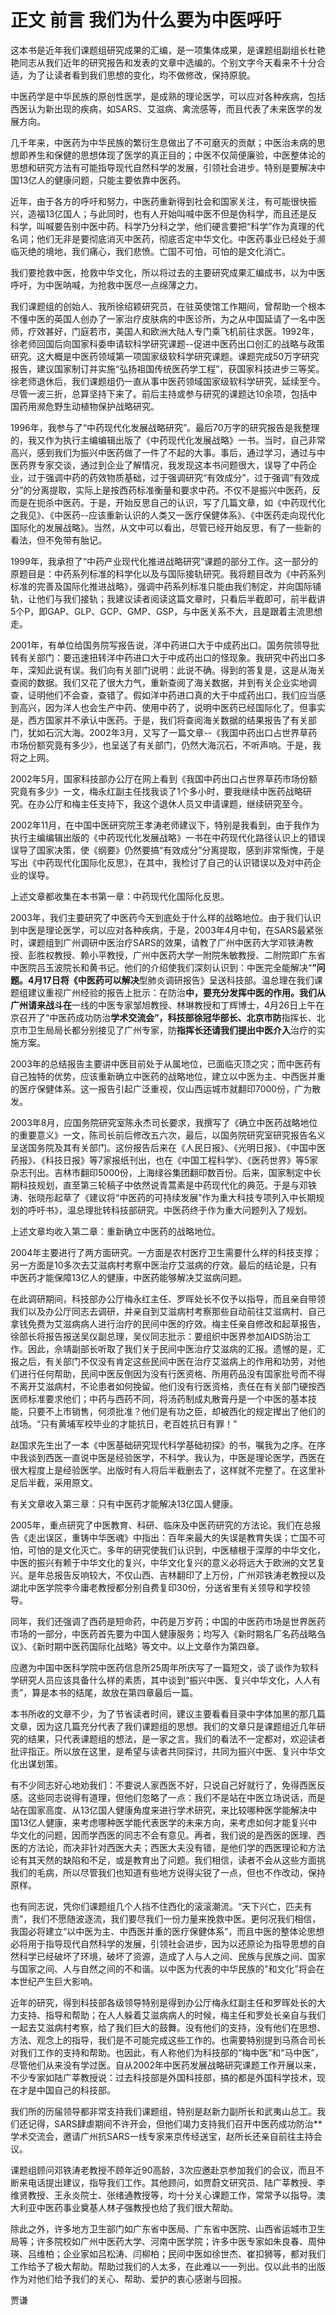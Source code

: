 # 正文 前言 我们为什么要为中医呼吁

 这本书是近年我们课题组研究成果的汇编，是一项集体成果，是课题组副组长杜艳艳同志从我们近年的研究报告和发表的文章中选编的。个别文字今天看来不十分合适，为了让读者看到我们思想的变化，均不做修改，保持原貌。

 中医药学是中华民族的原创性医学，是成熟的理论医学，可以应对各种疾病，包括西医认为新出现的疾病，如SARS、艾滋病、禽流感等，而且代表了未来医学的发展方向。

 几千年来，中医药为中华民族的繁衍生息做出了不可磨灭的贡献；中医治未病的思想即养生和保健的思想体现了医学的真正目的；中医不仅简便廉验，中医整体论的思想和研究方法有可能指导现代自然科学的发展，引领社会进步。特别是要解决中国13亿人的健康问题，只能主要依靠中医药。

 近年，由于各方的呼吁和努力，中医药重新得到社会和国家关注，有可能很快振兴，造福13亿国人；与此同时，也有人开始叫喊中医不但是伪科学，而且还是反科学，叫喊要告别中医中药。科学乃分科之学，他们硬言要把“科学”作为真理的代名词；他们无非是要彻底消灭中医药，彻底否定中华文化。中医药事业已经处于濒临灭绝的境地，我们痛心，我们悲愤。亡国不可怕，可怕的是文化消亡。

 我们要抢救中医，抢救中华文化，所以将过去的主要研究成果汇编成书，以为中医呼吁，为中医呐喊，为抢救中医尽一点绵薄之力。

 我们课题组的创始人、我所徐绍颖研究员，在驻英使馆工作期间，曾帮助一个根本不懂中医的英国人创办了一家治疗皮肤病的中医诊所，为之从中国延请了一名中医师，疗效甚好，门庭若市，美国人和欧洲大陆人专门乘飞机前往求医。1992年，徐老师回国后向国家科委申请软科学研究课题--促进中医药出口创汇的战略与政策研究。这大概是中医药领域第一项国家级软科学研究课题。课题完成50万字研究报告，建议国家制订并实施“弘扬祖国传统医药学工程”，获国家科技进步三等奖。徐老师退休后，我们课题组仍一直从事中医药领域国家级软科学研究，延续至今。尽管一波三折，总算坚持下来了。前后主持或参与研究的课题达10余项，包括中国药用濒危野生动植物保护战略研究。

 1996年，我参与了“中药现代化发展战略研究”。最后70万字的研究报告是我整理的，我又作为执行主编编辑出版了《中药现代化发展战略》一书。当时，自己非常高兴，感到我们为振兴中医药做了一件了不起的大事。事后，通过学习，通过与中医药界专家交谈，通过到企业了解情况，我发现这本书问题很大，误导了中药企业，过于强调中药的药效物质基础，过于强调研究“有效成分”，过于强调“有效成分”的分离提取，实际上是按西药标准衡量和要求中药。不仅不是振兴中医药，反而是在扼杀中医药。于是，开始反思自己的认识，写了几篇文章，如《中药现代化之我见》、《中医药--应该重新认识的人类又一医疗保健体系》、《中医药走向现代化国际化的发展战略》。当然，从文中可以看出，尽管已经开始反思，有了一些新的看法，但不免带有胎记。

 1999年，我承担了“中药产业现代化推进战略研究”课题的部分工作。这一部分的原题目是：中药系列标准的科学化以及与国际接轨研究。我将题目改为《中药系列标准的完善及国际化推进战略》，强调中药系列标准只能由我们制定，并向国际铺轨，让他们与我们接轨；我建议读者阅读这篇文章时，只看后半截即可，前半截讲5个P，即GAP、GLP、GCP、GMP、GSP，与中医关系不大，且是跟着主流思想走。

 2001年，有单位给国务院写报告说，洋中药进口大于中成药出口。国务院领导批转有关部门：要迅速扭转洋中药进口大于中成药出口的怪现象。我研究中药出口多年，深知此说有误。我们向有关部门说明：此说不确。得到的答复是，这是从海关查阅的数据。我们又花了很大力气，重新查阅了海关数据，并到有关企业实地调查，证明他们不会查，查错了。假如洋中药进口真的大于中成药出口，我们应当感到高兴，因为洋人也会生产中药、使用中药了，说明中医药已经国际化了。但事实是，西方国家并不承认中医药。于是，我们将查阅海关数据的结果报告了有关部门，犹如石沉大海。2002年3月，又写了一篇文章--《我国中药出口占世界草药市场份额究竟有多少》，也呈送了有关部门，仍然大海沉石，不听声响。于是，我将之上网。

 2002年5月，国家科技部办公厅在网上看到《我国中药出口占世界草药市场份额究竟有多少》一文，梅永红副主任找我谈了1个多小时，要我继续中医药战略研究。在办公厅和梅主任支持下，我这个退休人员又申请课题，继续研究至今。

 2002年11月，在中国中医研究院王孝涛老师建议下，特别是我看到，由于我作为执行主编编辑出版的《中药现代化发展战略》一书在中药现代化路径认识上的错误误导了国家决策，使《纲要》仍然要搞“有效成分”分离提取，感到非常惭愧，于是写出《中药现代化国际化反思》，在其中，我检讨了自己的认识错误以及对中药企业的误导。

 上述文章都收集在本书第一章：中药现代化国际化反思。

 2003年，我们主要研究了中医药今天到底处于什么样的战略地位。由于我们认识到中医是理论医学，可以应对各种疾病，于是，2003年4月中旬，在SARS最紧张时，课题组到广州调研中医治疗SARS的效果，请教了广州中医药大学邓铁涛教授、彭胜权教授、赖小平教授，广州中医药大学一附院朱敏教授、二附院即广东省中医院吕玉波院长和黄书记。他们的介绍使我们深刻认识到：中医完全能解决“**”问题。4月17日将《中医药可以解决**型肺炎调研报告》呈送科技部。温总理在我们课题组建议重视广州经验的报告上批示：在防治**中，要充分发挥中医的作用。我们从广州请来战斗在**一线的中医专家邹旭教授、林琳教授和丁辉博士，4月26日上午在京召开了“中医药成功防治**学术交流会”，科技部徐冠华部长、北京市防**指挥长、北京市卫生局局长都分别接见了广州专家，防**指挥长还请我们提出中医介入**治疗的实施方案。

 2003年的总结报告主要讲中医目前处于从属地位，已面临灭顶之灾；而中医药有自己独特的优势，应该重新确立中医药的战略地位，建立以中医为主、中西医并重的医疗保健体系。这一报告引起广泛重视，仅山西运城市就翻印7000份，广为散发。

 2003年8月，应国务院研究室陈永杰司长要求，我撰写了《确立中医药战略地位的重要意义》一文，陈司长前后修改五六次，最后，以国务院研究室研究报告名义呈送国务院及其有关部门。这份报告后来在《人民日报》、《光明日报》、《中国中医药报》、《科技日报》等7家报纸刊出，也在《中国工程科学》、《医药世界》等5家杂志刊出。吉林市翻印5000份，上海绿谷集团翻印数百份。后来，国家制定中长期科技规划，直至第三轮稿子中依然说青蒿素是中药现代化的典范。于是与邓铁涛、张晓彤起草了《建议将“中医药的可持续发展”作为重大科技专项列入中长期规划的呼吁书》，温总理批转科技部研究。中医药终于作为重大问题列入了规划。

 上述文章均收入第二章：重新确立中医药的战略地位。



 2004年主要进行了两方面研究。一方面是农村医疗卫生需要什么样的科技支撑；另一方面是10多次去艾滋病村考察中医治疗艾滋病的疗效。最后的结论是，只有中医药才能保障13亿人的健康，中医药能够解决艾滋病问题。

 在此调研期间，科技部办公厅梅永红主任、罗晖处长不仅予以指导，而且亲自带领我们以及办公厅同志去调研，并亲自到艾滋病村考察那些自动前往艾滋病村、自己拿钱免费为艾滋病病人进行治疗的民间中医的疗效。梅主任亲自修改和起草报告，徐部长将报告报送吴仪副总理，吴仪同志批示：要组织中医界参加AIDS防治工作。因此，佘靖副部长听取了我们关于民间中医治疗艾滋病的汇报。遗憾的是，汇报之后，有关部门不仅没有肯定这些民间中医在治疗艾滋病上的作用和功劳，对他们进行任何帮助，民间中医反倒因为没有行医资格、所用药品没有国家批号而不得不离开艾滋病村，不论患者如何挽留。他们没有行医资格，责任在有关部门硬按西医师标准要求他们；中药与西药不同，将汤药制成丸散膏丹是一个中医的基本技能，只要不上市销售，何须批准？他们是有功之臣，却被西化的规定撵出了他们的战场。“只有黄埔军校毕业的才能抗日，老百姓抗日有罪！”

 赵国求先生出了一本《中医基础研究现代科学基础初探》的书，嘱我为之序。在序中我谈到西医一直说中医是经验医学，不科学。我认为，中医是理论医学，西医在很大程度上是经验医学。出版时有人将后半截删去了，这样就不完整了。在这里补足后半截，采用原文。

 有关文章收入第三章：只有中医药才能解决13亿国人健康。

 2005年，重点研究了中医教育、科研、临床及中医药研究的方法论。我们在总报告《走出误区，重铸中华医魂》中指出：百年来最大的失误是教育失误；亡国不可怕，可怕的是文化灭亡。多年的研究使我们认识到，中医植根于深厚的中华文化，中医的振兴有赖于中华文化的复兴，中华文化复兴的意义必将远大于欧洲的文艺复兴。是年总报告反响较大，不仅山西、吉林翻印了上万份，广州邓铁涛老教授以及湖北中医学院李今庸老教授都分别自费复印30份，分送省里有关领导和学校领导。

 同年，我们还强调了西药是短命药，中药是万岁药；中国的中医药市场是世界医药市场的一部分，中医药首先要为中国人健康服务；均写入《新时期名厂名药战略刍议》、《新时期中医药国际化战略》等文中。以上文章作为第四章。

 应邀为中国中医科学院中医药信息所25周年所庆写了一篇短文，谈了谈作为软科学研究人员应该具备什么样的素质，其中谈到“振兴中医、复兴中华文化，人人有责”，算是本书的结尾，故放在第四章最后一篇。

 本书所收的文章不少，为了节省读者时间，建议主要看看目录中字体加黑的那几篇文章，因为这几篇充分代表了我们课题组的思想。我们的文章只是课题组近几年研究的结果，只代表课题组的想法，是一家之言。我们的看法不一定都对，欢迎读者批评指正。所以放在这里，是希望与读者共同探讨，共同为振兴中医、复兴中华文化出谋划策。

 有不少同志好心地劝我们：不要说人家西医不好，只说自己好就行了，免得西医反感。这些同志说得有道理，但他们忽略了一点：我们不是站在中医立场说话，而是站在国家高度、从13亿国人健康角度来进行学术研究，来比较哪种医学能解决中国13亿人健康，来考虑哪种医学能代表医学的未来方向，来考虑如何才能复兴中华文化的问题，因而学西医的同志不会有意见。再者，我们说的是西医的医理、西医的方法论，而决非针对西医大夫；西医大夫没有错，是他们学的西医理论和方法论有其天然的缺陷和不足，或是教育出了问题。我们相信，读者不会从这些方面挑我们的毛病，所以尽管我们也知道有些地方说得尖锐了一点，但也不作改动，保持原样。

 也有同志说，凭你们课题组几个人挡不住西化的滚滚潮流。“天下兴亡，匹夫有责”，我们不愿随波逐流，我们要尽我们一份力量来挽救中医。更何况我们相信，我国必将建立“以中医为主、中西医并重的医疗保健体系”，而且中医的整体论思想必将用于指导现代自然科学的发展，引领社会进步，因为以还原论为指导思想的自然科学已经破坏了环境，破坏了资源，造成了人与人之间、民族与民族之间、国家与国家之间、人与自然之间的不和谐。以中医为代表的中华民族的"和文化”将会在本世纪产生巨大影响。

 近年的研究，得到科技部各级领导特别是得到办公厅梅永红副主任和罗晖处长的大力支持、指导和帮助；在人人躲着艾滋病病人的时候，梅主任和罗处长亲自与我们一起去艾滋病村考察，给了我们巨大的鼓舞。没有他们的支持，没有他们在思想、方法、观念上的指导，我们是不可能完成这些工作的。也需要特别提到马燕合司长对我们工作的支持和帮助。也因此，有人称他们为科技部的“梅中医”和“马中医”，尽管他们从来没有学过医。自从2002年中医药发展战略研究课题工作开展以来，不少专家如陆广莘教授说：过去科技部是外国科技部，搞的都是外国科学技术，现在才是中国自己的科技部。

 我们所的历届领导都非常支持我们课题组，特别是赵新力副所长和武夷山总工。我们还记得，SARS肆虐期间不许开会，但他们竭力支持我们召开中医药成功防治**学术交流会，邀请广州抗SARS一线专家来京传经送宝，赵所长还亲自前往主持会议。

 课题组顾问邓铁涛老教授不顾年近90高龄，3次应邀赴京参加我们的会议，而且不断来电话提出建议，指导我们工作。其他顾问，如贾蔚文研究员、陆广莘教授、李维贤教授、王永炎院士、张绪通教授等，均十分关心课题工作，常常予以指导。澳大利亚中医药事业奠基人林子强教授也给了我们很大帮助。

 除此之外，许多地方卫生部门如广东省中医局、广东省中医院、山西省运城市卫生局等；许多院校如广州中医药大学、河南中医学院；许多中医专家如朱良春、周仲瑛、吕维柏；企业家如吕松涛、闫柳柏；民间中医如徐世杰、崔扣狮等，都对我们工作给予了极大帮助。帮助过我们的人太多，在此难以一一列出。仅以此书的出版作为对他们给予我们的关心、帮助、爱护的衷心感谢与回报。

 贾谦